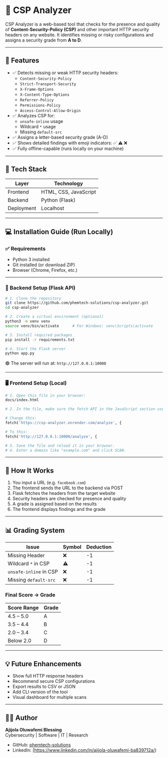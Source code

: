 # 🔐 CSP Analyzer

CSP Analyzer is a web-based tool that checks for the presence and quality of **Content-Security-Policy (CSP)** and other important HTTP security headers on any website. It identifies missing or risky configurations and assigns a security grade from **A to D**.

---

## 🚀 Features

- ✅ Detects missing or weak HTTP security headers:
  - `Content-Security-Policy`
  - `Strict-Transport-Security`
  - `X-Frame-Options`
  - `X-Content-Type-Options`
  - `Referrer-Policy`
  - `Permissions-Policy`
  - `Access-Control-Allow-Origin`
- ✅ Analyzes CSP for:
  - `unsafe-inline` usage
  - Wildcard `*` usage
  - Missing `default-src`
- ✅ Assigns a letter-based security grade (A–D)
- ✅ Shows detailed findings with emoji indicators: ✅ ⚠️ ❌
- ✅ Fully offline-capable (runs locally on your machine)

---

## 🧰 Tech Stack

| Layer      | Technology            |
|------------|------------------------|
| Frontend   | HTML, CSS, JavaScript  |
| Backend    | Python (Flask)         |
| Deployment | Localhost              |

---

## 💻 Installation Guide (Run Locally)

### ✅ Requirements

- Python 3 installed
- Git installed (or download ZIP)
- Browser (Chrome, Firefox, etc.)

---

### 🔧 Backend Setup (Flask API)

```bash
# 1. Clone the repository
git clone https://github.com/phemtech-solutions/csp-analyzer.git
cd csp-analyzer

# 2. Create a virtual environment (optional)
python3 -m venv venv
source venv/bin/activate      # For Windows: venv\Scripts\activate

# 3. Install required packages
pip install -r requirements.txt

# 4. Start the Flask server
python app.py
```

🟢 The server will run at: `http://127.0.0.1:10000`

---

### 🖥️ Frontend Setup (Local)

```bash
# 1. Open this file in your browser:
docs/index.html

# 2. In the file, make sure the fetch API in the JavaScript section uses the local backend:

# Change this:
fetch('https://csp-analyzer.onrender.com/analyze', {

# To this:
fetch('http://127.0.0.1:10000/analyze', {

# 3. Save the file and reload it in your browser.
# 4. Enter a domain like "example.com" and click SCAN.
```

---

## 🧠 How It Works

1. You input a URL (e.g. `facebook.com`)
2. The frontend sends the URL to the backend via POST
3. Flask fetches the headers from the target website
4. Security headers are checked for presence and quality
5. A grade is assigned based on the results
6. The frontend displays findings and the grade

---

## 📊 Grading System

| Issue                     | Symbol | Deduction |
|--------------------------|--------|-----------|
| Missing Header           | ❌     | -1        |
| Wildcard `*` in CSP      | ⚠️     | -1        |
| `unsafe-inline` in CSP   | ❌     | -1        |
| Missing `default-src`    | ❌     | -1        |

### Final Score → Grade

| Score Range | Grade |
|-------------|--------|
| 4.5 – 5.0   | A      |
| 3.5 – 4.4   | B      |
| 2.0 – 3.4   | C      |
| Below 2.0  | D      |

---

## 💡 Future Enhancements

- Show full HTTP response headers
- Recommend secure CSP configurations
- Export results to CSV or JSON
- Add CLI version of the tool
- Visual dashboard for multiple scans

---

## 👨‍💻 Author

**Ajijola Oluwafemi Blessing**  
Cybersecurity | Software | IT | Research

- GitHub: [phemtech-solutions](https://github.com/oluwafemiab/ajijola.github.io)  
- LinkedIn: [https://www.linkedin.com/in/ajijola-oluwafemi-ba839712a/)

